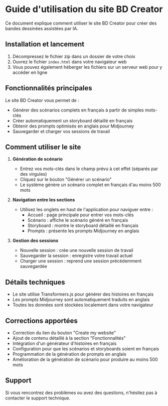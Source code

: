 # Guide d'utilisation du site BD Creator

Ce document explique comment utiliser le site BD Creator pour créer des bandes dessinées assistées par IA.

## Installation et lancement

1. Décompressez le fichier zip dans un dossier de votre choix
2. Ouvrez le fichier `index.html` dans votre navigateur web
3. Vous pouvez également héberger les fichiers sur un serveur web pour y accéder en ligne

## Fonctionnalités principales

Le site BD Creator vous permet de :

- Générer des scénarios complets en français à partir de simples mots-clés
- Créer automatiquement un storyboard détaillé en français
- Obtenir des prompts optimisés en anglais pour Midjourney
- Sauvegarder et charger vos sessions de travail

## Comment utiliser le site

1. **Génération de scénario**
   - Entrez vos mots-clés dans le champ prévu à cet effet (séparés par des virgules)
   - Cliquez sur le bouton "Générer un scénario"
   - Le système génère un scénario complet en français d'au moins 500 mots

2. **Navigation entre les sections**
   - Utilisez les onglets en haut de l'application pour naviguer entre :
     - Accueil : page principale pour entrer vos mots-clés
     - Scénario : affiche le scénario généré en français
     - Storyboard : montre le storyboard détaillé en français
     - Prompts : présente les prompts Midjourney en anglais

3. **Gestion des sessions**
   - Nouvelle session : crée une nouvelle session de travail
   - Sauvegarder la session : enregistre votre travail actuel
   - Charger une session : reprend une session précédemment sauvegardée

## Détails techniques

- Le site utilise Transformers.js pour générer des histoires en français
- Les prompts Midjourney sont automatiquement traduits en anglais
- Toutes les données sont stockées localement dans votre navigateur

## Corrections apportées

- Correction du lien du bouton "Create my website"
- Ajout de contenu détaillé à la section "Fonctionnalités"
- Intégration d'un générateur d'histoires en français
- Configuration pour que les scénarios et storyboards soient en français
- Programmation de la génération de prompts en anglais
- Amélioration de la génération de scénario pour produire au moins 500 mots

## Support

Si vous rencontrez des problèmes ou avez des questions, n'hésitez pas à contacter le support technique.
